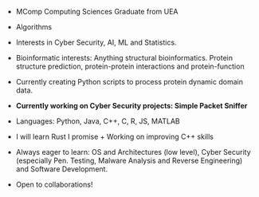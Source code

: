 - MComp Computing Sciences Graduate from UEA 
- Algorithms
- Interests in Cyber Security, AI, ML and Statistics.
- Bioinformatic interests: Anything structural bioinformatics. Protein structure prediction, protein-protein interactions and protein-function
- Currently creating Python scripts to process protein dynamic domain data.
- **Currently working on Cyber Security projects: Simple Packet Sniffer** 
- Languages: Python, Java, C++, C, R, JS, MATLAB
- I will learn Rust I promise + Working on improving C++ skills

- Always eager to learn: OS and Architectures (low level), Cyber Security (especially Pen. Testing, Malware Analysis and Reverse Engineering) and Software Development.
- Open to collaborations!


